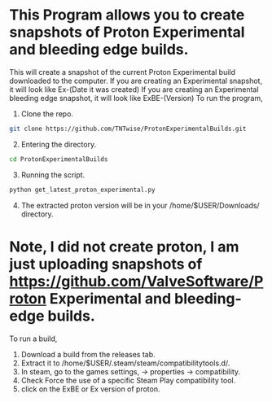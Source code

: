 # This Program allows you to create snapshots of Proton Experimental and bleeding edge builds.
This will create a snapshot of the current Proton Experimental build downloaded to the computer.
If you are creating an Experimental snapshot, it will look like Ex-(Date it was created)
If you are creating an Experimental bleeding edge snapshot, it will look like ExBE-(Version)
To run the program,
1. Clone the repo.
```bash
git clone https://github.com/TNTwise/ProtonExperimentalBuilds.git
```
2. Entering the directory.
```bash
cd ProtonExperimentalBuilds
```
3. Running the script.
```bash
python get_latest_proton_experimental.py
```
4. The extracted proton version will be in your /home/$USER/Downloads/ directory.

# Note, I did not create proton, I am just uploading snapshots of https://github.com/ValveSoftware/Proton Experimental and bleeding-edge builds.

To run a build, 
1. Download a build from the releases tab. 
2. Extract it to /home/$USER/.steam/steam/compatibilitytools.d/.
3. In steam, go to the games settings, -> properties -> compatibility.
4. Check Force the use of a specific Steam Play compatibility tool.
5. click on the ExBE or Ex version of proton.
